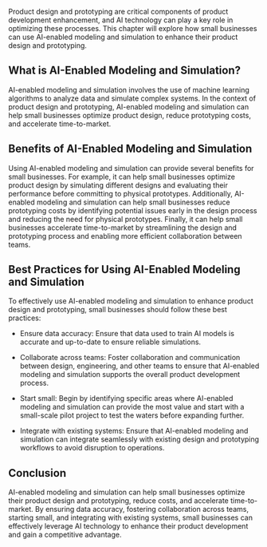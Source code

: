 

Product design and prototyping are critical components of product development enhancement, and AI technology can play a key role in optimizing these processes. This chapter will explore how small businesses can use AI-enabled modeling and simulation to enhance their product design and prototyping.

What is AI-Enabled Modeling and Simulation?
-------------------------------------------

AI-enabled modeling and simulation involves the use of machine learning algorithms to analyze data and simulate complex systems. In the context of product design and prototyping, AI-enabled modeling and simulation can help small businesses optimize product design, reduce prototyping costs, and accelerate time-to-market.

Benefits of AI-Enabled Modeling and Simulation
----------------------------------------------

Using AI-enabled modeling and simulation can provide several benefits for small businesses. For example, it can help small businesses optimize product design by simulating different designs and evaluating their performance before committing to physical prototypes. Additionally, AI-enabled modeling and simulation can help small businesses reduce prototyping costs by identifying potential issues early in the design process and reducing the need for physical prototypes. Finally, it can help small businesses accelerate time-to-market by streamlining the design and prototyping process and enabling more efficient collaboration between teams.

Best Practices for Using AI-Enabled Modeling and Simulation
-----------------------------------------------------------

To effectively use AI-enabled modeling and simulation to enhance product design and prototyping, small businesses should follow these best practices:

* Ensure data accuracy: Ensure that data used to train AI models is accurate and up-to-date to ensure reliable simulations.

* Collaborate across teams: Foster collaboration and communication between design, engineering, and other teams to ensure that AI-enabled modeling and simulation supports the overall product development process.

* Start small: Begin by identifying specific areas where AI-enabled modeling and simulation can provide the most value and start with a small-scale pilot project to test the waters before expanding further.

* Integrate with existing systems: Ensure that AI-enabled modeling and simulation can integrate seamlessly with existing design and prototyping workflows to avoid disruption to operations.

Conclusion
----------

AI-enabled modeling and simulation can help small businesses optimize their product design and prototyping, reduce costs, and accelerate time-to-market. By ensuring data accuracy, fostering collaboration across teams, starting small, and integrating with existing systems, small businesses can effectively leverage AI technology to enhance their product development and gain a competitive advantage.

